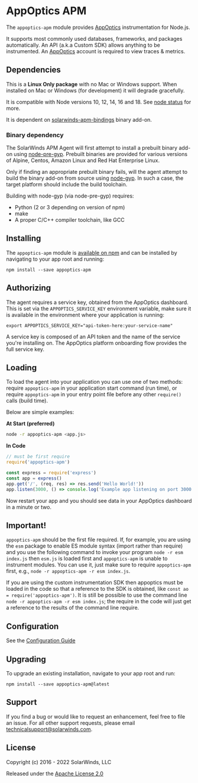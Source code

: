 # AppOptics APM

The `appoptics-apm` module provides [AppOptics](https://www.appoptics.com/) instrumentation for Node.js.

It supports most commonly used databases, frameworks, and packages automatically. An
API (a.k.a Custom SDK) allows anything to be instrumented. An [AppOptics](https://www.appoptics.com) account is required to view traces & metrics.


## Dependencies

This is a **Linux Only package** with no Mac or Windows support. When installed on Mac or Windows (for development) it will degrade gracefully.

It is compatible with Node versions 10, 12, 14, 16 and 18. See [node status](https://github.com/nodejs/Release) for more.

It is dependent on [solarwinds-apm-bindings](https://github.com/solarwindscloud/solarwinds-bindings-node) binary add-on. 

### Binary dependency

The SolarWinds APM Agent will first attempt to install a prebuilt binary add-on using [node-pre-gyp](https://github.com/mapbox/node-pre-gyp). Prebuilt binaries are provided for various versions of Alpine, Centos, Amazon Linux and Red Hat Enterprise Linux.

Only if finding an appropriate prebuilt binary fails, will the agent attempt to build the binary add-on from source using [node-gyp](https://github.com/nodejs/node-gyp#on-unix). In such a case, the target platform should include the build toolchain.

Building with node-gyp (via node-pre-gyp) requires:

- Python (2 or 3 depending on version of npm)
- make
- A proper C/C++ compiler toolchain, like GCC

## Installing

The `appoptics-apm` module is [available on npm](http://npmjs.org/package/appoptics-apm) and can be installed
by navigating to your app root and running:

```
npm install --save appoptics-apm
```

## Authorizing


The agent requires a service key, obtained from the AppOptics dashboard. This is set via the `APPOPTICS_SERVICE_KEY` environment variable, make
sure it is available in the environment where your application is running:

```
export APPOPTICS_SERVICE_KEY="api-token-here:your-service-name"
```

A service key is composed of an API token and the name of the service you're installing on. The AppOptics platform onboarding flow provides the full service key.

## Loading

To load the agent into your application you can use one of two methods: require `appoptics-apm` in your application start command (run time), or require `appoptics-apm` in your entry point file before any other `require()` calls (build time).

Below are simple examples:

**At Start (preferred)**
```bash
node -r appoptics-apm <app.js>
```

**In Code**
```js
// must be first require
require('appoptics-apm')

const express = require('express')
const app = express()
app.get('/', (req, res) => res.send('Hello World!'))
app.listen(3000, () => console.log('Example app listening on port 3000!'))
```

Now restart your app and you should see data in your AppOptics dashboard in a minute or two.

## Important!

`appoptics-apm` should be the first file required. If, for example, you are using the `esm`
package to enable ES module syntax (import rather than require) and you use the following
command to invoke your program `node -r esm index.js` then `esm.js` is loaded first and
`appoptics-apm` is unable to instrument modules. You can use it, just make sure to require
`appoptics-apm` first, e.g., `node -r appoptics-apm -r esm index.js`.

If you are using the custom instrumentation SDK then appoptics must be loaded in the code
so that a reference to the SDK is obtained, like `const ao = require('appoptics-apm')`. It
is still be possible to use the command line `node -r appoptics-apm -r esm index.js`; the
require in the code will just get a reference to the results of the command line require.

## Configuration

See the [Configuration Guide](https://github.com/appoptics/appoptics-apm-node/blob/master/CONFIGURATION.md)

## Upgrading

To upgrade an existing installation, navigate to your app root and run:

```
npm install --save appoptics-apm@latest
```


## Support

If you find a bug or would like to request an enhancement, feel free to file
an issue. For all other support requests, please email technicalsupport@solarwinds.com.


## License

Copyright (c) 2016 - 2022 SolarWinds, LLC

Released under the [Apache License 2.0](http://www.apache.org/licenses/LICENSE-2.0)
